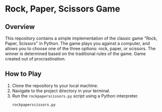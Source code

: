 # Rock, Paper, Scissors Game

## Overview
This repository contains a simple implementation of the classic game "Rock, Paper, Scissors" in Python. The game plays you against a computer, and allows you to choose one of the three options: rock, paper, or scissors. The winner is determined based on the traditional rules of the game. Game created out of procrastination.

## How to Play
1. Clone the repository to your local machine.
2. Navigate to the project directory in your terminal.
3. Run the `rockpaperscissors.py` script using a Python interpreter.
   ```bash
   rockpaperscissors.py
